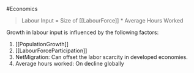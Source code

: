 #Economics 

> Labour Input = Size of [[LabourForce]] * Average Hours Worked


Growth in labour input is influenced by the following factors:
1. [[PopulationGrowth]]
3. [[LabourForceParticipation]]
4. NetMigration: Can offset the labor scarcity in developed economies.
5. Average hours worked: On decline globally
  